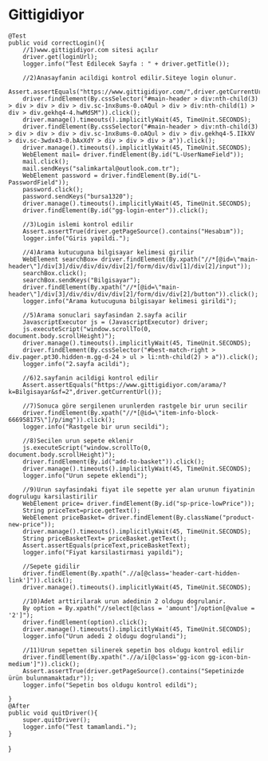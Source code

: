 # Gittigidiyor


    @Test
    public void correctLogin(){
        //1)www.gittigidiyor.com sitesi açılır
        driver.get(loginUrl);
        logger.info("Test Edilecek Sayfa : " + driver.getTitle());

        //2)Anasayfanin acildigi kontrol edilir.Siteye login olunur.
        Assert.assertEquals("https://www.gittigidiyor.com/",driver.getCurrentUrl());
        driver.findElement(By.cssSelector("#main-header > div:nth-child(3) > div > div > div > div.sc-1nx8ums-0.oAQul > div > div:nth-child(1) > div > div.gekhq4-4.hwMdSM")).click();
        driver.manage().timeouts().implicitlyWait(45, TimeUnit.SECONDS);
        driver.findElement(By.cssSelector("#main-header > div:nth-child(3) > div > div > div > div.sc-1nx8ums-0.oAQul > div > div.gekhq4-5.IIkXV > div.sc-3wdx43-0.bAxXdY > div > div > div > a")).click();
        driver.manage().timeouts().implicitlyWait(45, TimeUnit.SECONDS);
        WebElement mail= driver.findElement(By.id("L-UserNameField"));
        mail.click();
        mail.sendKeys("salimkartal@outlook.com.tr");
        WebElement password = driver.findElement(By.id("L-PasswordField"));
        password.click();
        password.sendKeys("bursa1320");
        driver.manage().timeouts().implicitlyWait(45, TimeUnit.SECONDS);
        driver.findElement(By.id("gg-login-enter")).click();

        //3)Login islemi kontrol edilir
        Assert.assertTrue(driver.getPageSource().contains("Hesabım"));
        logger.info("Giris yapildi.");

        //4)Arama kutucuguna bilgisayar kelimesi girilir
        WebElement searchBox= driver.findElement(By.xpath("//*[@id=\"main-header\"]/div[3]/div/div/div/div[2]/form/div/div[1]/div[2]/input"));
        searchBox.click();
        searchBox.sendKeys("Bilgisayar");
        driver.findElement(By.xpath("//*[@id=\"main-header\"]/div[3]/div/div/div/div[2]/form/div/div[2]/button")).click();
        logger.info("Arama kutucuguna bilgisayar kelimesi girildi");

        //5)Arama sonuclari sayfasindan 2.sayfa acilir
        JavascriptExecutor js = (JavascriptExecutor) driver;
        js.executeScript("window.scrollTo(0, document.body.scrollHeight)");
        driver.manage().timeouts().implicitlyWait(45, TimeUnit.SECONDS);
        driver.findElement(By.cssSelector("#best-match-right > div.pager.pt30.hidden-m.gg-d-24 > ul > li:nth-child(2) > a")).click();
        logger.info("2.sayfa acildi");

        //6)2.sayfanin acildigi kontrol edilir
        Assert.assertEquals("https://www.gittigidiyor.com/arama/?k=Bilgisayar&sf=2",driver.getCurrentUrl());

        //7)Sonuca göre sergilenen urunlerden rastgele bir urun secilir
        driver.findElement(By.xpath("//*[@id=\"item-info-block-666958175\"]/p/img")).click();
        logger.info("Rastgele bir urun secildi");

        //8)Secilen urun sepete eklenir
        js.executeScript("window.scrollTo(0, document.body.scrollHeight)");
        driver.findElement(By.id("add-to-basket")).click();
        driver.manage().timeouts().implicitlyWait(45, TimeUnit.SECONDS);
        logger.info("Urun sepete eklendi");

        //9)Urun sayfasindaki fiyat ile sepette yer alan urunun fiyatinin dogrulugu karsilastirilir
        WebElement price= driver.findElement(By.id("sp-price-lowPrice"));
        String priceText=price.getText();
        WebElement priceBasket= driver.findElement(By.className("product-new-price"));
        driver.manage().timeouts().implicitlyWait(45, TimeUnit.SECONDS);
        String priceBasketText= priceBasket.getText();
        Assert.assertEquals(priceText,priceBasketText);
        logger.info("Fiyat karsilastirmasi yapildi");

        //Sepete gidilir
        driver.findElement(By.xpath(".//a[@class='header-cart-hidden-link']")).click();
        driver.manage().timeouts().implicitlyWait(45, TimeUnit.SECONDS);

        //10)Adet arttirilarak urun adedinin 2 oldugu dogrulanir.
        By option = By.xpath("//select[@class = 'amount']/option[@value = '2']");
        driver.findElement(option).click();
        driver.manage().timeouts().implicitlyWait(45, TimeUnit.SECONDS);
        logger.info("Urun adedi 2 oldugu dogrulandi");

        //11)Urun sepetten silinerek sepetin bos oldugu kontrol edilir
        driver.findElement(By.xpath(".//a/i[@class='gg-icon gg-icon-bin-medium']")).click();
        Assert.assertTrue(driver.getPageSource().contains("Sepetinizde ürün bulunmamaktadır"));
        logger.info("Sepetin bos oldugu kontrol edildi");

    }
    @After
    public void quitDriver(){
        super.quitDriver();
        logger.info("Test tamamlandi.");
    }
}
